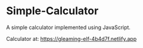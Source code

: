 # Simple-Calculator
A simple calculator implemented using JavaScript.

Calculator at: https://gleaming-elf-4b4d7f.netlify.app
